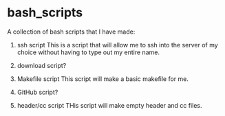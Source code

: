 # bash_scripts
A collection of bash scripts that I have made:

1. ssh script
   This is a script that will allow me to ssh into the server of my choice without
   having to type out my entire name.

2. download script?
   

3. Makefile script
   This script will make a basic makefile for me.

4. GitHub script?

5. header/cc script
   THis script will make empty header and cc files.
